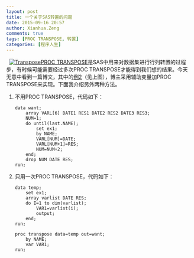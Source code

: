 ```yaml
---
layout: post
title: 一个关于SAS转置的问题
date: 2015-09-16 20:57
author: Xianhua.Zeng
comments: true
tags: [PROC TRANSPOSE, 转置]
categories: [程序人生]
---
```

<p>  <a href="http://www.xianhuazeng.com/cn/wp-content/uploads/2015/09/Transpose.jpg"><img class="aligncenter size-full" src="http://www.xianhuazeng.com/cn/wp-content/uploads/2015/09/Transpose.jpg" alt="Transpose" /></a><span style="text-decoration: underline;"><a href="https://support.sas.com/documentation/cdl/en/proc/61895/HTML/default/viewer.htm#a000063663.htm" target="_blank">PROC TRANSPOSE</a></span>是SAS中用来对数据集进行行列转置的过程步，有时候可能需要经过多次PROC TRANSPOSE才能得到我们想的结果。今天无意中看到一篇博文，其中的<span style="text-decoration: underline;"><a href="http://saslist.net/archives/255" target="_blank">例2</a></span>（见上图），博主采用辅助变量加PROC TRANSPOSE来实现。下面我介绍另外两种方法。<!--more--></p>
<ol>
	<li>不用PROC TRANSPOSE，代码如下：

<pre><code>data want;
    array VARL[6] DATE1 RES1 DATE2 RES2 DATE3 RES3;
    NUM=1;
    do until(last.NAME);
        set ex1;
        by NAME;
        VARL[NUM]=DATE;
        VARL[NUM+1]=RES;
        NUM=NUM+2;
    end;
    drop NUM DATE RES;
run;</code></pre>
</li>
	<li>只用一次PROC TRANSPOSE，代码如下：

<pre><code>data temp;
    set ex1;
    array varlist DATE RES;
    do I=1 to dim(varlist);
        VAR1=varlist(i);
        output;
    end;
run;

proc transpose data=temp out=want;
    by NAME;
    var VAR1;
run;
</code></pre>
</li>
</ol>
